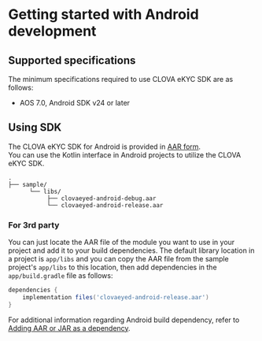 # Getting started with Android development

## Supported specifications

The minimum specifications required to use CLOVA eKYC SDK are as follows:

- AOS 7.0, Android SDK v24 or later

## Using SDK

The CLOVA eKYC SDK for Android is provided in [AAR form](https://developer.android.com/studio/projects/android-library#psd-add-library-dependency).  
You can use the Kotlin interface in Android projects to utilize the CLOVA eKYC SDK.

```shell
.
├── sample/         
      └── libs/
           ├── clovaeyed-android-debug.aar
           └── clovaeyed-android-release.aar 
```

### For 3rd party

You can just locate the AAR file of the module you want to use in your project and add it to your build dependencies. The default library location in a project is `app/libs` and you can copy the AAR file from the sample project's `app/libs` to this location, then add dependencies in the `app/build.gradle` file as follows:

```groovy
dependencies {
    implementation files('clovaeyed-android-release.aar')
}
```

For additional information regarding Android build dependency, refer to [Adding AAR or JAR as a dependency](https://developer.android.com/studio/projects/android-library#psd-add-aar-jar-dependency).
